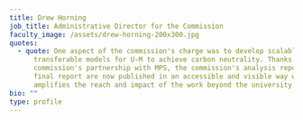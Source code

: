 ```yaml
---
title: Drew Horning
job_title: Administrative Director for the Commission
faculty_image: /assets/drew-horning-200x300.jpg
quotes:
  - quote: One aspect of the commission's charge was to develop scalable and
      transferable models for U-M to achieve carbon neutrality. Thanks to the
      commission's partnership with MPS, the commission's analysis reports and
      final report are now published in an accessible and visible way which
      amplifies the reach and impact of the work beyond the university.
bio: ""
type: profile
---
```

